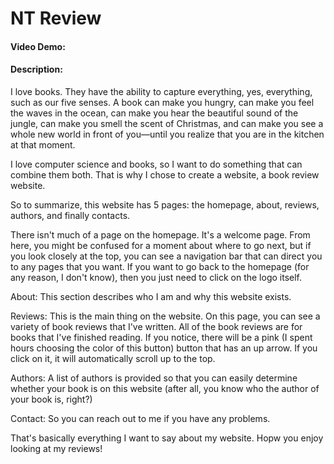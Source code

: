 # NT Review
#### Video Demo:  <URL HERE>
#### Description:

I love books. They have the ability to capture everything, yes, everything, such as our five senses. A book can make you hungry, can make you feel the waves in the ocean, can make you hear the beautiful sound of the jungle, can make you smell the scent of Christmas, and can make you see a whole new world in front of you—until you realize that you are in the kitchen at that moment. 

I love computer science and books, so I want to do something that can combine them both. That is why I chose to create a website, a book review website. 

So to summarize, this website has 5 pages: the homepage, about, reviews, authors, and finally contacts. 

There isn't much of a page on the homepage. It's a welcome page. From here, you might be confused for a moment about where to go next, but if you look closely at the top, you can see a navigation bar that can direct you to any pages that you want. If you want to go back to the homepage (for any reason, I don't know), then you just need to click on the logo itself. 

About: This section describes who I am and why this website exists. 

Reviews: This is the main thing on the website. On this page, you can see a variety of book reviews that I've written. All of the book reviews are for books that I've finished reading. If you notice, there will be a pink (I spent hours choosing the color of this button) button that has an up arrow. If you click on it, it will automatically scroll up to the top.

Authors: A list of authors is provided so that you can easily determine whether your book is on this website (after all, you know who the author of your book is, right?) 

Contact: So you can reach out to me if you have any problems. 

That's basically everything I want to say about my website. Hopw you enjoy looking at my reviews!

